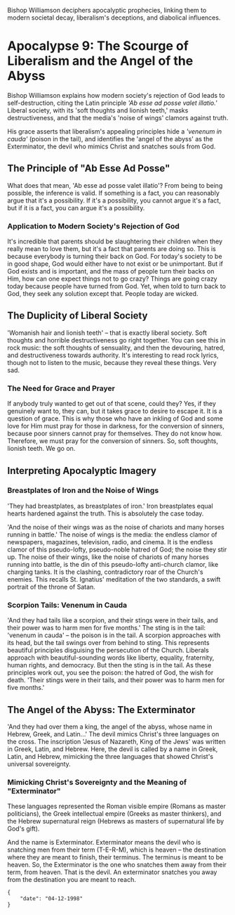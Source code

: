 Bishop Williamson deciphers apocalyptic prophecies, linking them to modern 
societal decay, liberalism's deceptions, and diabolical influences.

# Apocalypse 9: The Scourge of Liberalism and the Angel of the Abyss

Bishop Williamson explains how modern society's rejection of God leads to
self-destruction, citing the Latin principle *'Ab esse ad posse valet illatio.'*
Liberal society, with its 'soft thoughts and lionish teeth,' masks destructiveness, 
and that the media's 'noise of wings' clamors against truth.

His grace asserts that liberalism's appealing principles hide a 
*'venenum in cauda'* (poison in the tail), and identifies the 'angel of the abyss' as the
Exterminator, the devil who mimics Christ and snatches souls from God.

## The Principle of "Ab Esse Ad Posse"

What does that mean, 'Ab esse ad posse valet illatio'? From being to being
possible, the inference is valid. If something is a fact, you can reasonably
argue that it's a possibility. If it's a possibility, you cannot argue it's a
fact, but if it is a fact, you can argue it's a possibility.

### Application to Modern Society's Rejection of God

It's incredible that parents should be slaughtering their children when they
really mean to love them, but it's a fact that parents are doing so. This is
because everybody is turning their back on God. For today's society to be in
good shape, God would either have to not exist or be unimportant. But if God
exists and is important, and the mass of people turn their backs on Him, how
can one expect things not to go crazy? Things are going crazy today because
people have turned from God. Yet, when told to turn back to God, they seek any
solution except that. People today are wicked.

## The Duplicity of Liberal Society

'Womanish hair and lionish teeth' – that is exactly liberal society. Soft
thoughts and horrible destructiveness go right together. You can see this in
rock music: the soft thoughts of sensuality, and then the devouring, hatred,
and destructiveness towards authority. It's interesting to read rock lyrics,
though not to listen to the music, because they reveal these things. Very sad.

### The Need for Grace and Prayer

If anybody truly wanted to get out of that scene, could they? Yes, if they
genuinely want to, they can, but it takes grace to desire to escape it. It is a
question of grace. This is why those who have an inkling of God and some love
for Him must pray for those in darkness, for the conversion of sinners, because
poor sinners cannot pray for themselves. They do not know how. Therefore, we
must pray for the conversion of sinners. So, soft thoughts, lionish teeth. We
go on.

## Interpreting Apocalyptic Imagery

### Breastplates of Iron and the Noise of Wings

'They had breastplates, as breastplates of iron.' Iron breastplates equal
hearts hardened against the truth. This is absolutely the case today.

'And the noise of their wings was as the noise of chariots and many horses
running in battle.' The noise of wings is the media: the endless clamor of
newspapers, magazines, television, radio, and cinema. It is the endless clamor
of this pseudo-lofty, pseudo-noble hatred of God; the noise they stir up. The
noise of their wings, like the noise of chariots of many horses running into
battle, is the din of this pseudo-lofty anti-church clamor, like charging
tanks. It is the clashing, contradictory roar of the Church's enemies. This
recalls St. Ignatius' meditation of the two standards, a swift portrait of the
throne of Satan.

### Scorpion Tails: Venenum in Cauda

'And they had tails like a scorpion, and their stings were in their tails, and
their power was to harm men for five months.' The sting is in the tail: 'venenum
in cauda' – the poison is in the tail. A scorpion approaches with its head, but
the tail swings over from behind to sting. This represents beautiful principles
disguising the persecution of the Church. Liberals approach with
beautiful-sounding words like liberty, equality, fraternity, human rights, and
democracy. But then the sting is in the tail. As these principles work out,
you see the poison: the hatred of God, the wish for death. 'Their stings were
in their tails, and their power was to harm men for five months.'

## The Angel of the Abyss: The Exterminator

'And they had over them a king, the angel of the abyss, whose name in Hebrew,
Greek, and Latin...' The devil mimics Christ's three languages on the cross.
The inscription 'Jesus of Nazareth, King of the Jews' was written in Greek,
Latin, and Hebrew. Here, the devil is called by a name in Greek, Latin, and
Hebrew, mimicking the three languages that showed Christ's universal
sovereignty.

### Mimicking Christ's Sovereignty and the Meaning of "Exterminator"

These languages represented the Roman visible empire (Romans as master
politicians), the Greek intellectual empire (Greeks as master thinkers), and
the Hebrew supernatural reign (Hebrews as masters of supernatural life by God's
gift).

And the name is Exterminator. Exterminator means the devil who is snatching men
from their term (T-E-R-M), which is heaven – the destination where they are
meant to finish, their terminus. The terminus is meant to be heaven. So, the
Exterminator is the one who snatches them away from their term, from heaven.
That is the devil. An exterminator snatches you away from the destination you
are meant to reach.

```
{
    "date": "04-12-1998"
}
```